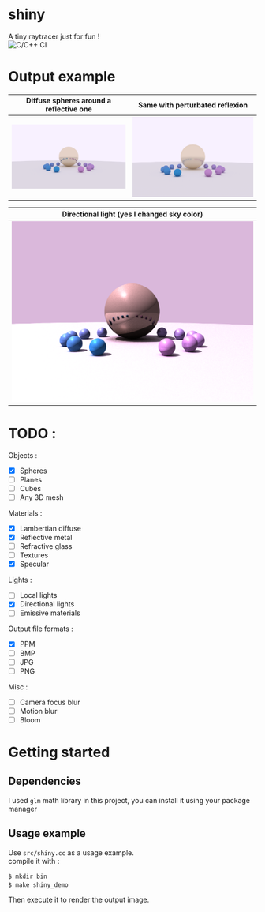 # shiny
A tiny raytracer just for fun ! <br /> ![C/C++ CI](https://github.com/A-Rain-Lover/shiny/workflows/C/C++%20CI/badge.svg)
# Output example
|Diffuse spheres around a reflective one| Same with perturbated reflexion |
|----|----|
|<img src="https://github.com/A-Rain-Lover/shiny/blob/master/output/1.png" />|<img src="https://github.com/A-Rain-Lover/shiny/blob/master/output/2.png" />|

|Directional light (yes I changed sky color) |
|----|
|<img src="https://github.com/A-Rain-Lover/shiny/blob/master/output/3.png" />|
# TODO : 
Objects : 
- [x] Spheres
- [ ] Planes
- [ ] Cubes
- [ ] Any 3D mesh 

Materials :
- [x] Lambertian diffuse
- [x] Reflective metal
- [ ] Refractive glass
- [ ] Textures
- [x] Specular

Lights : 
- [ ] Local lights
- [x] Directional lights
- [ ] Emissive materials

Output file formats :
- [x] PPM 
- [ ] BMP
- [ ] JPG
- [ ] PNG

Misc :
- [ ] Camera focus blur
- [ ] Motion blur
- [ ] Bloom

# Getting started
## Dependencies
I used `glm` math library in this project, you can install it using your package manager
## Usage example
Use `src/shiny.cc` as a usage example.<br />
compile it with :
```bash
$ mkdir bin
$ make shiny_demo
```
Then execute it to render the output image.

